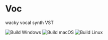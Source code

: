 # Voc

wacky vocal synth VST

![Build Windows](https://github.com/FigBug/Voc/workflows/Build%20Windows/badge.svg "Build Windows")
![Build macOS](https://github.com/FigBug/Voc/workflows/Build%20macOS/badge.svg "Build macOS")
![Build Linux](https://github.com/FigBug/Voc/workflows/Build%20Linux/badge.svg "Build Linux")

